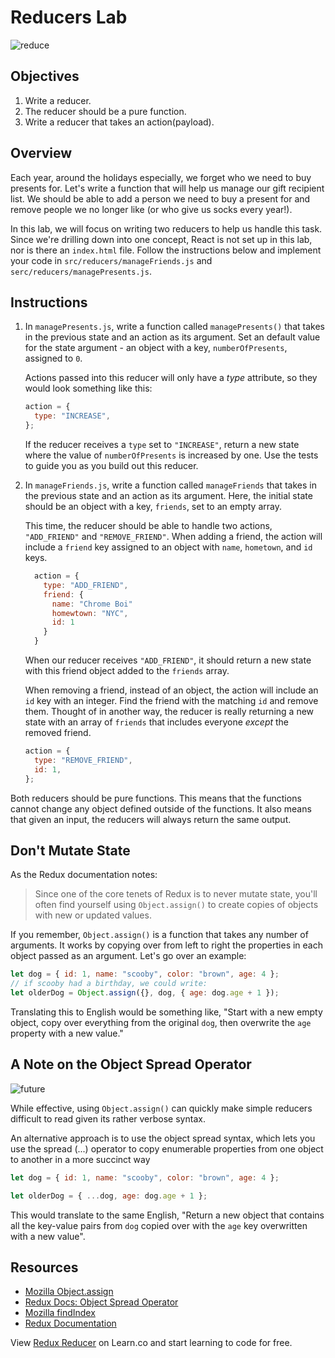 # Reducers Lab

![reduce](https://media.giphy.com/media/3o7TKwxYkeW0ZvTqsU/giphy.gif)

## Objectives

1. Write a reducer.
2. The reducer should be a pure function.
3. Write a reducer that takes an action(payload).

## Overview

Each year, around the holidays especially, we forget who we need to buy presents
for. Let's write a function that will help us manage our gift recipient list. We
should be able to add a person we need to buy a present for and remove people we
no longer like (or who give us socks every year!).

In this lab, we will focus on writing two reducers to help us handle this task.
Since we're drilling down into one concept, React is not set up in this lab, nor
is there an `index.html` file. Follow the instructions below and implement your
code in `src/reducers/manageFriends.js` and `serc/reducers/managePresents.js`.

## Instructions

1. In `managePresents.js`, write a function called `managePresents()` that takes
   in the previous state and an action as its argument. Set an default value for
   the state argument - an object with a key, `numberOfPresents`, assigned to
   `0`.

   Actions passed into this reducer will only have a _type_ attribute, so they
   would look something like this:

   ```js
   action = {
     type: "INCREASE",
   };
   ```

   If the reducer receives a `type` set to `"INCREASE"`, return a new state
   where the value of `numberOfPresents` is increased by one. Use the tests to
   guide you as you build out this reducer.

2. In `manageFriends.js`, write a function called `manageFriends` that takes in
   the previous state and an action as its argument. Here, the initial state
   should be an object with a key, `friends`, set to an empty array.

   This time, the reducer should be able to handle two actions, `"ADD_FRIEND"`
   and `"REMOVE_FRIEND"`. When adding a friend, the action will include a
   `friend` key assigned to an object with `name`, `hometown`, and `id` keys.

   ```js
     action = {
       type: "ADD_FRIEND",
       friend: {
         name: "Chrome Boi"
         homewtown: "NYC",
         id: 1
       }
     }
   ```

   When our reducer receives `"ADD_FRIEND"`, it should return a new state with
   this friend object added to the `friends` array.

   When removing a friend, instead of an object, the action will include an `id` key
   with an integer. Find the friend with the matching `id` and remove them. Thought of
   in another way, the reducer is really returning a new state with an array of `friends`
   that includes everyone _except_ the removed friend.

   ```js
   action = {
     type: "REMOVE_FRIEND",
     id: 1,
   };
   ```

Both reducers should be pure functions. This means that the functions cannot
change any object defined outside of the functions. It also means that given an
input, the reducers will always return the same output.

## Don't Mutate State

As the Redux documentation notes:

> Since one of the core tenets of Redux is to never mutate state, you'll often
> find yourself using `Object.assign()` to create copies of objects with new or
> updated values.

If you remember, `Object.assign()` is a function that takes any number of
arguments. It works by copying over from left to right the properties in each
object passed as an argument. Let's go over an example:

```js
let dog = { id: 1, name: "scooby", color: "brown", age: 4 };
// if scooby had a birthday, we could write:
let olderDog = Object.assign({}, dog, { age: dog.age + 1 });
```

Translating this to English would be something like, "Start with a new empty
object, copy over everything from the original `dog`, then overwrite the `age`
property with a new value."

## A Note on the Object Spread Operator

![future](https://media.giphy.com/media/l0CRCmMBYQbL7dCmI/giphy.gif)

While effective, using `Object.assign()` can quickly make simple reducers
difficult to read given its rather verbose syntax.

An alternative approach is to use the object spread syntax, which lets you use
the spread (...) operator to copy enumerable properties from one object to
another in a more succinct way

```javascript
let dog = { id: 1, name: "scooby", color: "brown", age: 4 };

let olderDog = { ...dog, age: dog.age + 1 };
```

This would translate to the same English, "Return a new object that contains all
the key-value pairs from `dog` copied over with the `age` key overwritten with a
new value".

## Resources

- [Mozilla Object.assign](https://developer.mozilla.org/en-US/docs/Web/JavaScript/Reference/Global_Objects/Object/assign)
- [Redux Docs: Object Spread Operator](http://redux.js.org/docs/recipes/UsingObjectSpreadOperator.html)
- [Mozilla findIndex](https://developer.mozilla.org/en-US/docs/Web/JavaScript/Reference/Global_Objects/Array/findIndex)
- [Redux Documentation](http://redux.js.org/docs/basics/Reducers.html)

<p class='util--hide'>View <a href='https://learn.co/lessons/redux-reducer'>Redux Reducer</a> on Learn.co and start learning to code for free.</p>
